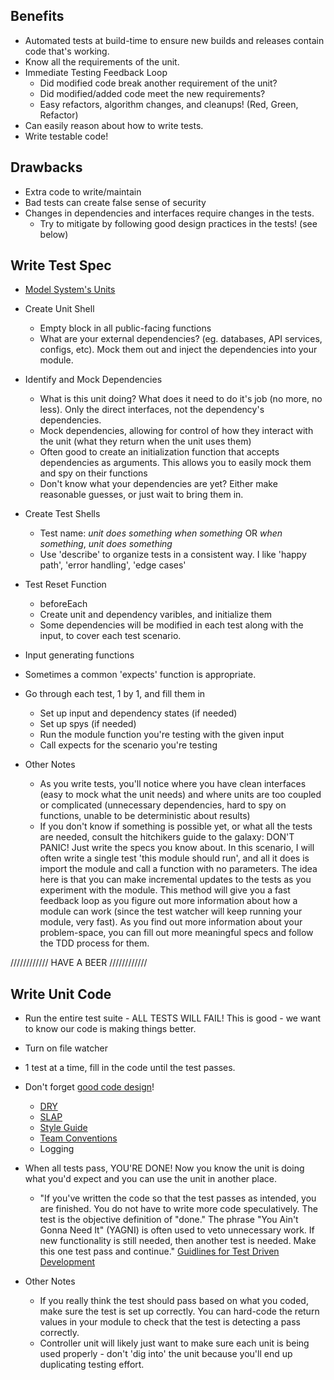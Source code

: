Benefits
------------------------------------------------------------------

* Automated tests at build-time to ensure new builds and releases contain code that's working.
* Know all the requirements of the unit.
* Immediate Testing Feedback Loop
  * Did modified code break another requirement of the unit?
  * Did modified/added code meet the new requirements?
  * Easy refactors, algorithm changes, and cleanups! (Red, Green, Refactor)
* Can easily reason about how to write tests.
* Write testable code!


Drawbacks
------------------------------------------------------------------
* Extra code to write/maintain
* Bad tests can create false sense of security
* Changes in dependencies and interfaces require changes in the tests.
  * Try to mitigate by following good design practices in the tests! (see below)

Write Test Spec
------------------------------------------------------------------

* [Model System's Units](https://zendesk.atlassian.net/wiki/display/supportops/RoboTriage)

* Create Unit Shell
  * Empty block in all public-facing functions
  * What are your external dependencies? (eg. databases, API services, configs, etc).  Mock them out and inject the dependencies into your module.

* Identify and Mock Dependencies
  * What is this unit doing?  What does it need to do it's job (no more, no less).  Only the direct interfaces, not the dependency's dependencies.
  * Mock dependencies, allowing for control of how they interact with the unit (what they return when the unit uses them)
  * Often good to create an initialization function that accepts dependencies as arguments.  This allows you to easily mock them and spy on their functions
  * Don't know what your dependencies are yet?  Either make reasonable guesses, or just wait to bring them in.

* Create Test Shells
  * Test name: *unit* *does something* *when something* OR *when something*, *unit* *does something*
  * Use 'describe' to organize tests in a consistent way.  I like 'happy path', 'error handling', 'edge cases'

* Test Reset Function
  * beforeEach
  * Create unit and dependency varibles, and initialize them
  * Some dependencies will be modified in each test along with the input, to cover each test scenario.

* Input generating functions

* Sometimes a common 'expects' function is appropriate.

* Go through each test, 1 by 1, and fill them in
  * Set up input and dependency states (if needed)
  * Set up spys (if needed)
  * Run the module function you're testing with the given input
  * Call expects for the scenario you're testing

* Other Notes
  * As you write tests, you'll notice where you have clean interfaces (easy to mock what the unit needs) and where units are too coupled or complicated (unnecessary dependencies, hard to spy on functions, unable to be deterministic about results)
  * If you don't know if something is possible yet, or what all the tests are needed, consult the hitchikers guide to the galaxy: DON'T PANIC!  Just write the specs you know about.  In this scenario, I will often write a single test 'this module should run', and all it does is import the module and call a function with no parameters.  The idea here is that you can make incremental updates to the tests as you experiment with the module.  This method will give you a fast feedback loop as you figure out more information about how a module can work (since the test watcher will keep running your module, very fast).  As you find out more information about your problem-space, you can fill out more meaningful specs and follow the TDD process for them.

//////////// HAVE A BEER ////////////


Write Unit Code
--------------------------------------------------------------------

* Run the entire test suite - ALL TESTS WILL FAIL! This is good - we want to know our code is making things better.
* Turn on file watcher
* 1 test at a time, fill in the code until the test passes.
* Don't forget [good code design](http://www.principles-wiki.net/principles:start)!
  * [DRY](http://c2.com/cgi/wiki?DontRepeatYourself)
  * [SLAP](http://www.principles-wiki.net/principles:single_level_of_abstraction)
  * [Style Guide](https://github.com/zendesk/zendesk/wiki/Info%3A-Style-Guide-for-Ruby%2C-CSS%2C-JavaScript)
  * [Team Conventions](https://github.com/zendesk/zendesk/wiki/Info%3A-Coding-Conventions)
  * Logging
* When all tests pass, YOU'RE DONE! Now you know the unit is doing what you'd expect and you can use the unit in another place.
  * "If you've written the code so that the test passes as intended, you are finished. You do not have to write more code speculatively. The test is the objective definition of "done." The phrase "You Ain't Gonna Need It" (YAGNI) is often used to veto unnecessary work. If new functionality is still needed, then another test is needed. Make this one test pass and continue." [Guidlines for Test Driven Development](https://msdn.microsoft.com/en-us/library/aa730844(v=vs.80).aspx)


* Other Notes
  * If you really think the test should pass based on what you coded, make sure the test is set up correctly.  You can hard-code the return values in your module to check that the test is detecting a pass correctly.
  * Controller unit will likely just want to make sure each unit is being used properly - don't 'dig into' the unit because you'll end up duplicating testing effort.
